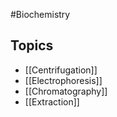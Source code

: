 #Biochemistry 
## Topics
* [[Centrifugation]]
* [[Electrophoresis]]
* [[Chromatography]]
* [[Extraction]]